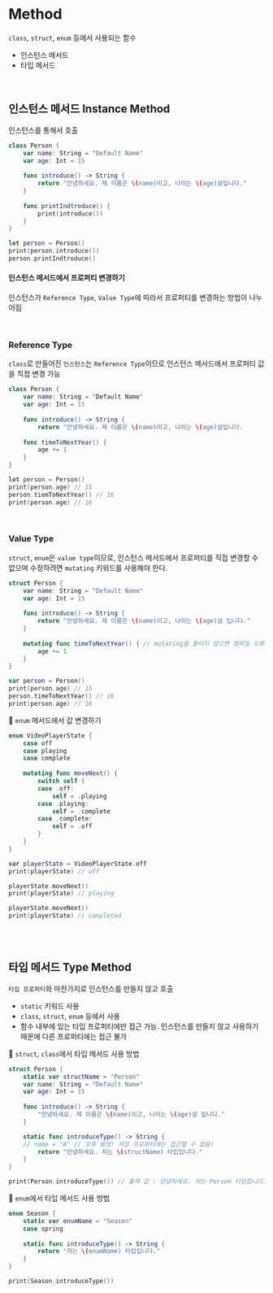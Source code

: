 # Method
`class`, `struct`, `enum` 등에서 사용되는 함수
- 인스턴스 메서드
- 타입 메서드

<br>

## 인스턴스 메서드 Instance Method
인스턴스를 통해서 호출
```swift
class Person {
	var name: String = "Default Name"
    var age: Int = 15
    
    func introduce() -> String {
    	return "안녕하세요. 제 이름은 \(name)이고, 나이는 \(age)살입니다."
    }
    
    func printIndtroduce() {
    	print(introduce())
    }
}

let person = Person()
print(person.introduce())
person.printIndtroduce()

```
#### 인스턴스 메서드에서 프로퍼티 변경하기
인스턴스가 `Reference Type`, `Value Type`에 따라서 프로퍼티를 변경하는 방법이 나누어짐

<br>

### Reference Type
`class`로 만들어진 `인스턴스`는 `Reference Type`이므로 인스턴스 메서드에서 프로퍼티 값을 직접 변경 가능
```swift
class Person {
	var name: String = 'Default Name"
    var age: Int = 15
    
    func introduce() -> String {
    	return "안녕하세요. 제 이름은 \(name)이고, 나이는 \(age)살입니다.
        
    func timeToNextYear() {
    	age += 1
    }
}

let person = Person()
print(person.age) // 15
person.tiemToNextYear() // 16
print(person.age) // 16
```
<br>

### Value Type
`struct`, `enum`은 `value type`이므로, 인스턴스 메서드에서 프로퍼티를 직접 변경할 수 없으며 수정하려면 `mutating` 키워드를 사용해야 한다.
```swift
struct Person {
	var name: String = "Default Name"
    var age: Int = 15
    
    func introduce() -> String {
    	return "안녕하세요. 제 이름은 \(name)이고, 나이는 \(age)살 입니다."
    }
    
    mutating func timeToNextYear() { // mutating을 붙이지 않으면 컴파일 오류 발생
    	age += 1
    }
}

var person = Person()
print(person.age) // 15
person.timeToNextYear() // 16
print(person.age) // 16
```

💠 `enum` 메서드에서 값 변경하기
```swift
enum VideoPlayerState {
	case off
    case playing
    case complete
    
    mutating func moveNext() {
    	switch self {
        case .off:
        	self = .playing
        case .playing:
        	self = .complete
        case .complete:
        	self = .off
        }
    }
}

var playerState = VideoPlayerState.off
print(playerState) // off

playerState.moveNext()
print(playerState) // playing

playerState.moveNext()
print(playerState) // completed
```

<br>
<br>

## 타입 메서드 Type Method
`타입 프로퍼티`와 마찬가지로 인스턴스를 만들지 않고 호출
- `static` 키워드 사용
- `class`, `struct`, `enum` 등에서 사용
- 함수 내부에 있는 타입 프로퍼티에만 접근 가능. 인스턴스를 만들지 않고 사용하기 때문에 다른 프로퍼티에는 접근 불가

💠 `struct`, `class`에서 타입 메서드 사용 방법
```swift
struct Person {
	static var structName = "Person"
    var name: String = "Default Name"
    var age: Int = 15
    
    func introduce() -> String {
    	"안녕하세요. 제 이름은 \(name)이고, 나이는 \(age)살 입니다."
    }

    static func introduceType() -> String {
    // name = "A" // 오류 발생! 저장 프로퍼티에는 접근할 수 없음!
        return "안녕하세요. 저는 \(structName) 타입입니다."
    }
}

print(Person.introduceType()) // 출력 값 : 안녕하세요. 저는 Person 타입입니다.
```

💠 `enum`에서 타입 메서드 사용 방법
```swift
enum Season {
    static var enumName = "Season"
    case spring
    
    static func introduceType() -> String {
        return "저는 \(enumName) 타입입니다."
    }
}

print(Season.introduceType())
```

